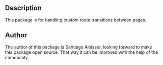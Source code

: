 ## Description
This package is for handling custom route transitions between pages.

## Author
The author of this package is Santiago Albisser, looking forward to make this package open source. That way it can be improved with the help of the community.

